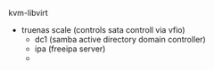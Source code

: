 kvm-libvirt
  - truenas scale (controls sata controll via vfio)
    - dc1 (samba active directory domain controller)
    - ipa (freeipa server)
    - 
